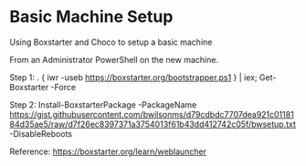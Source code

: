 # Basic Machine Setup
Using Boxstarter and Choco to setup a basic machine

From an Administrator PowerShell on the new machine.

Step 1: . { iwr -useb https://boxstarter.org/bootstrapper.ps1 } | iex; Get-Boxstarter -Force

Step 2: Install-BoxstarterPackage -PackageName https://gist.githubusercontent.com/bwilsonms/d79cdbdc7707dea921c0118184d35ae5/raw/d7f26ec8397371a3754013f61b43dd412742c05f/bwsetup.txt -DisableReboots

Reference: https://boxstarter.org/learn/weblauncher
